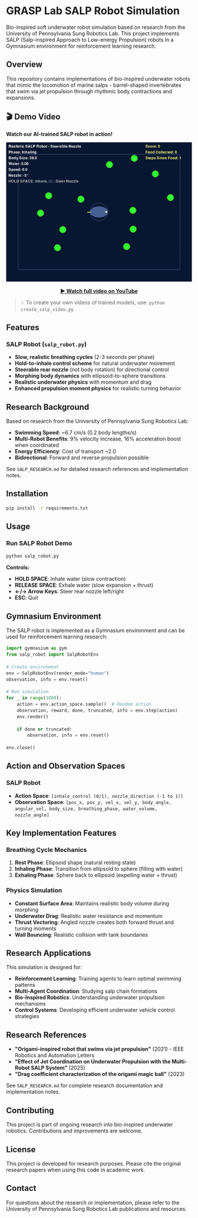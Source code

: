 # GRASP Lab SALP Robot Simulation

Bio-inspired soft underwater robot simulation based on research from the University of Pennsylvania Sung Robotics Lab. This project implements SALP (Salp-inspired Approach to Low-energy Propulsion) robots in a Gymnasium environment for reinforcement learning research.

## Overview

This repository contains implementations of bio-inspired underwater robots that mimic the locomotion of marine salps - barrel-shaped invertebrates that swim via jet propulsion through rhythmic body contractions and expansions.

## 🎬 Demo Video

**Watch our AI-trained SALP robot in action!** 

<div align="center">
  <img src="videos/salp_demo.gif" alt="SALP Robot Demo" width="640">
  <p><strong><a href="https://www.youtube.com/watch?v=swl9mfE46uk">▶️ Watch full video on YouTube</a></strong></p>
</div>



> 💡 To create your own videos of trained models, use: `python create_salp_video.py`

## Features

### SALP Robot (`salp_robot.py`)
- **Slow, realistic breathing cycles** (2-3 seconds per phase)
- **Hold-to-inhale control scheme** for natural underwater movement
- **Steerable rear nozzle** (not body rotation) for directional control
- **Morphing body dynamics** with ellipsoid-to-sphere transitions
- **Realistic underwater physics** with momentum and drag
- **Enhanced propulsion moment physics** for realistic turning behavior

## Research Background

Based on research from the University of Pennsylvania Sung Robotics Lab:
- **Swimming Speed**: ~6.7 cm/s (0.2 body lengths/s)
- **Multi-Robot Benefits**: 9% velocity increase, 16% acceleration boost when coordinated
- **Energy Efficiency**: Cost of transport ~2.0
- **Bidirectional**: Forward and reverse propulsion possible

See `SALP_RESEARCH.md` for detailed research references and implementation notes.

## Installation

```bash
pip install -r requirements.txt
```

## Usage

### Run SALP Robot Demo
```bash
python salp_robot.py
```

**Controls:**
- **HOLD SPACE**: Inhale water (slow contraction)
- **RELEASE SPACE**: Exhale water (slow expansion + thrust)
- **←/→ Arrow Keys**: Steer rear nozzle left/right
- **ESC**: Quit

## Gymnasium Environment

The SALP robot is implemented as a Gymnasium environment and can be used for reinforcement learning research:

```python
import gymnasium as gym
from salp_robot import SalpRobotEnv

# Create environment
env = SalpRobotEnv(render_mode="human")
observation, info = env.reset()

# Run simulation
for _ in range(1000):
    action = env.action_space.sample()  # Random action
    observation, reward, done, truncated, info = env.step(action)
    env.render()
    
    if done or truncated:
        observation, info = env.reset()

env.close()
```

## Action and Observation Spaces

### SALP Robot
- **Action Space**: `[inhale_control (0/1), nozzle_direction (-1 to 1)]`
- **Observation Space**: `[pos_x, pos_y, vel_x, vel_y, body_angle, angular_vel, body_size, breathing_phase, water_volume, nozzle_angle]`

## Key Implementation Features

### Breathing Cycle Mechanics
1. **Rest Phase**: Ellipsoid shape (natural resting state)
2. **Inhaling Phase**: Transition from ellipsoid to sphere (filling with water)
3. **Exhaling Phase**: Sphere back to ellipsoid (expelling water + thrust)

### Physics Simulation
- **Constant Surface Area**: Maintains realistic body volume during morphing
- **Underwater Drag**: Realistic water resistance and momentum
- **Thrust Vectoring**: Angled nozzle creates both forward thrust and turning moments
- **Wall Bouncing**: Realistic collision with tank boundaries

## Research Applications

This simulation is designed for:
- **Reinforcement Learning**: Training agents to learn optimal swimming patterns
- **Multi-Agent Coordination**: Studying salp chain formations
- **Bio-Inspired Robotics**: Understanding underwater propulsion mechanisms
- **Control Systems**: Developing efficient underwater vehicle control strategies

## Research References

- **"Origami-inspired robot that swims via jet propulsion"** (2021) - IEEE Robotics and Automation Letters
- **"Effect of Jet Coordination on Underwater Propulsion with the Multi-Robot SALP System"** (2025)
- **"Drag coefficient characterization of the origami magic ball"** (2023)

See `SALP_RESEARCH.md` for complete research documentation and implementation notes.

## Contributing

This project is part of ongoing research into bio-inspired underwater robotics. Contributions and improvements are welcome.

## License

This project is developed for research purposes. Please cite the original research papers when using this code in academic work.

## Contact

For questions about the research or implementation, please refer to the University of Pennsylvania Sung Robotics Lab publications and resources.
